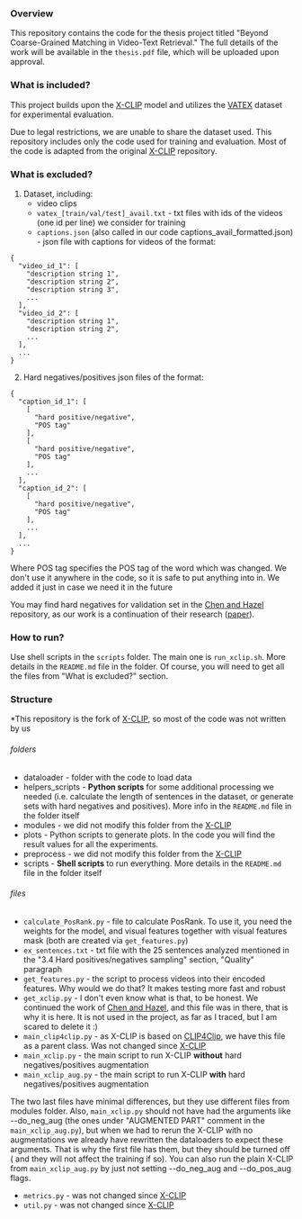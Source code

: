 ### Overview



This repository contains the code for the thesis project titled "Beyond Coarse-Grained Matching in Video-Text Retrieval."
The full details of the work will be available in the `thesis.pdf` file, which will be uploaded upon approval.

### What is included?

This project builds upon the [X-CLIP](https://github.com/xuguohai/X-CLIP) model and utilizes the [VATEX](https://eric-xw.github.io/vatex-website/about.html) dataset for experimental evaluation.

Due to legal restrictions, we are unable to share the dataset used. This repository includes only the code used for training and evaluation.
Most of the code is adapted from the original [X-CLIP](https://github.com/xuguohai/X-CLIP) repository.

### What is excluded?

1. Dataset, including:
    - video clips 
    - `vatex_[train/val/test]_avail.txt` - txt files with ids of the videos (one id per line) we 
   consider for training
    - `captions.json` (also called in our code captions_avail_formatted.json) - json file with captions for videos of
   the format:

```
{
  "video_id_1": [
    "description string 1",
    "description string 2",
    "description string 3",
    ...
  ],
  "video_id_2": [
    "description string 1",
    "description string 2",
    ...
  ],
  ...
}
```

2. Hard negatives/positives json files of the format:

```
{
  "caption_id_1": [
    [
      "hard positive/negative",
      "POS tag"
    ],
    [
      "hard positive/negative",
      "POS tag"
    ],
    ...
  ],
  "caption_id_2": [
    [
      "hard positive/negative",
      "POS tag"
    ],
    ...
  ],
  ...
}
```

Where POS tag specifies the POS tag of the word which was changed. We don't use it anywhere in the code, so it is safe
to put anything into in. We added it just in case we need it in the future

You may find hard negatives for validation set in the [Chen and Hazel](https://github.com/JewelChen2019/Fine-grained-negatives/tree/main/X-CLIP_fine_grained_vp) repository, as our work is a continuation of
their research ([paper](https://arxiv.org/abs/2410.12407)).

### How to run?

Use shell scripts in the `scripts` folder. The main one is `run_xclip.sh`. More details in the `README.md` file in the
folder. Of course, you will need to get all the files from "What is excluded?" section.

### Structure

*This repository is the fork of [X-CLIP](https://github.com/xuguohai/X-CLIP), so most of the code was not written by us

###### folders
- dataloader - folder with the code to load data
- helpers_scripts - **Python scripts** for some additional processing we needed (i.e. calculate the length of sentences in
the dataset, or generate sets with hard negatives and positives). More info in the `README.md` file in the  folder itself
- modules - we did not modify this folder from the [X-CLIP](https://github.com/xuguohai/X-CLIP)
- plots - Python scripts to generate plots. In the code you will find the result values for all the experiments.
- preprocess -  we did not modify this folder from the [X-CLIP](https://github.com/xuguohai/X-CLIP)
- scripts - **Shell scripts** to run everything. More details in the `README.md` file in the  folder itself
###### files
- `calculate_PosRank.py` - file to calculate PosRank. To use it, you need the weights for the model, and visual features
together with visual features mask (both are created via `get_features.py`)
- `ex_sentences.txt` - txt file with the 25 sentences analyzed mentioned in the "3.4 Hard positives/negatives sampling" section, "Quality" paragraph
- `get_features.py` - the script to process videos into their encoded features. Why would we do that? It makes testing
more fast and robust
- `get_xclip.py` - I don't even know what is that, to be honest. We continued the work of
[Chen and Hazel](https://github.com/JewelChen2019/Fine-grained-negatives/tree/main/X-CLIP_fine_grained_vp), and this
file was in there, that is why it is here. It is not used in the project, as far as I traced, but I am scared to delete
it :)
- `main_clip4clip.py` - as X-CLIP is based on [CLIP4Clip](https://github.com/ArrowLuo/CLIP4Clip), we have this file as
a parent class. Was not changed since [X-CLIP](https://github.com/xuguohai/X-CLIP)
- `main_xclip.py` - the main script to run X-CLIP **without** hard negatives/positives augmentation
- `main_xclip_aug.py` - the main script to run X-CLIP **with** hard negatives/positives augmentation

The two last files have minimal differences, but they use different files from modules folder. Also, `main_xclip.py` should
not have had the arguments like --do_neg_aug (the ones under "AUGMENTED PART" comment in the `main_xclip_aug.py`), but 
when we had to rerun the X-CLIP with no augmentations we already have rewritten the dataloaders to expect these
arguments. That is why the first file has them, but they should be turned off ( and they will not affect the training
if so). You can also run the plain X-CLIP from `main_xclip_aug.py` by just not setting --do_neg_aug and --do_pos_aug flags.

- `metrics.py` - was not changed since [X-CLIP](https://github.com/xuguohai/X-CLIP)
- `util.py` - was not changed since [X-CLIP](https://github.com/xuguohai/X-CLIP)




